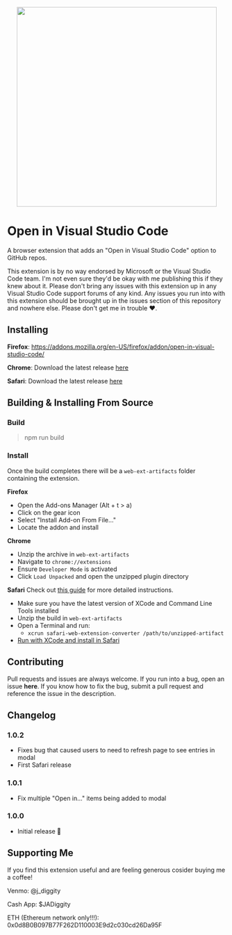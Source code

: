 <p align="center">
  <img width="460" src="https://user-images.githubusercontent.com/6336819/193483507-8327e8cb-6f83-4758-9a2e-67ad28e943af.png">
</p>

# Open in Visual Studio Code

A browser extension that adds an "Open in Visual Studio Code" option to GitHub repos.

This extension is by no way endorsed by Microsoft or the Visual Studio Code team. I'm not even sure they'd be okay with me publishing this if they knew about it. Please don't bring any issues with this extension up in any Visual Studio Code support forums of any kind. Any issues you run into with this extension should be brought up in the issues section of this repository and nowhere else. Please don't get me in trouble ❤️.

## Installing

**Firefox**: https://addons.mozilla.org/en-US/firefox/addon/open-in-visual-studio-code/

**Chrome**: Download the latest release [here](https://github.com/TheNightmanCodeth/open-in-code/releases/latest)

**Safari**: Download the latest release [here](https://github.com/TheNightmanCodeth/open-in-code/releases/latest)

## Building & Installing From Source

### Build
> npm run build

### Install
Once the build completes there will be a `web-ext-artifacts` folder containing the extension.

**Firefox**
- Open the Add-ons Manager (Alt + t > a)
- Click on the gear icon
- Select "Install Add-on From File..."
- Locate the addon and install 

**Chrome**
- Unzip the archive in `web-ext-artifacts`
- Navigate to `chrome://extensions`
- Ensure `Developer Mode` is activated
- Click `Load Unpacked` and open the unzipped plugin directory

**Safari**
Check out [this guide](https://developer.apple.com/documentation/safariservices/safari_web_extensions/converting_a_web_extension_for_safari) for more detailed instructions.
- Make sure you have the latest version of XCode and Command Line Tools installed
- Unzip the build in `web-ext-artifacts`
- Open a Terminal and run:
    - `xcrun safari-web-extension-converter /path/to/unzipped-artifact`
- [Run with XCode and install in Safari](https://developer.apple.com/documentation/safariservices/safari_web_extensions/running_your_safari_web_extension)

## Contributing

Pull requests and issues are always welcome. If you run into a bug, open an issue **here**. If you know how to fix the bug, submit a pull request and reference the issue in the description.

## Changelog

### 1.0.2
- Fixes bug that caused users to need to refresh page to see entries in modal
- First Safari release

### 1.0.1
- Fix multiple "Open in..." items being added to modal

### 1.0.0
- Initial release 🎉

## Supporting Me

If you find this extension useful and are feeling generous cosider buying me a coffee!

Venmo: @j_diggity

Cash App: $JADiggity

ETH (Ethereum network only!!!): 0x0d8B0B097B77F262D110003E9d2c030cd26Da95F
